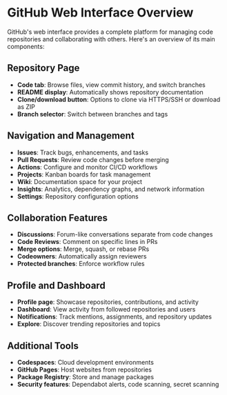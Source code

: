 # GitHub Web Interface Overview

GitHub's web interface provides a complete platform for managing code repositories and collaborating with others. Here's an overview of its main components:

## Repository Page
- **Code tab**: Browse files, view commit history, and switch branches
- **README display**: Automatically shows repository documentation
- **Clone/download button**: Options to clone via HTTPS/SSH or download as ZIP
- **Branch selector**: Switch between branches and tags

## Navigation and Management
- **Issues**: Track bugs, enhancements, and tasks
- **Pull Requests**: Review code changes before merging
- **Actions**: Configure and monitor CI/CD workflows
- **Projects**: Kanban boards for task management
- **Wiki**: Documentation space for your project
- **Insights**: Analytics, dependency graphs, and network information
- **Settings**: Repository configuration options

## Collaboration Features
- **Discussions**: Forum-like conversations separate from code changes
- **Code Reviews**: Comment on specific lines in PRs
- **Merge options**: Merge, squash, or rebase PRs
- **Codeowners**: Automatically assign reviewers
- **Protected branches**: Enforce workflow rules

## Profile and Dashboard
- **Profile page**: Showcase repositories, contributions, and activity
- **Dashboard**: View activity from followed repositories and users
- **Notifications**: Track mentions, assignments, and repository updates
- **Explore**: Discover trending repositories and topics

## Additional Tools
- **Codespaces**: Cloud development environments
- **GitHub Pages**: Host websites from repositories
- **Package Registry**: Store and manage packages
- **Security features**: Dependabot alerts, code scanning, secret scanning

